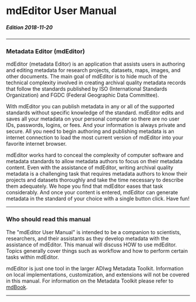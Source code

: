# mdEditor User Manual

##### Edition 2018-11-20

---

### Metadata Editor (mdEditor)

mdEditor (metadata Editor) is an application that assists users in authoring and editing metadata for research projects, datasets, maps, images, and other documents. The main goal of mdEditor is to hide much of the technical complexity involved in creating archival quality metadata records that follow the standards published by ISO (International Standards Organization) and FGDC (Federal Geographic Data Committee).

With mdEditor you can publish metadata in any or all of the supported standards without specific knowledge of the standard.  mdEditor edits and saves all your metadata on your personal computer so there are no user IDs, passwords, logins, or fees. And your information is always private and secure. All you need to begin authoring and publishing metadata is an internet connection to load the most current version of mdEditor into your favorite internet browser.

mdEditor works hard to conceal the complexity of computer software and metadata standards to allow metadata authors to focus on their metadata content. Even with the assistance of mdEditor, writing archival quality metadata is a challenging task that requires metadata authors to know their projects and datasets thoroughly and take the time necessary to describe them adequately. We hope you find that mdEditor eases that task considerably. And once your content is entered, mdEditor can generate metadata in the standard of your choice with a single button click. Have fun!

---

### Who should read this manual

The "mdEditor User Manual" is intended to be a companion to scientists, researchers, and their assistants as they develop metadata with the assistance of mdEditor. This manual will discuss HOW to use mdEditor. Topics generally cover things such as workflow and how to perform certain tasks within mdEditor.

mdEditor is just one tool in the larger ADIwg Metadata Toolkit. Information on local implementations, customization, and extensions will not be covered in this manual. For information on the Metadata Toolkit please refer to [mdBook](https://legacy.gitbook.com/book/adiwg/mdbook/details).

---
